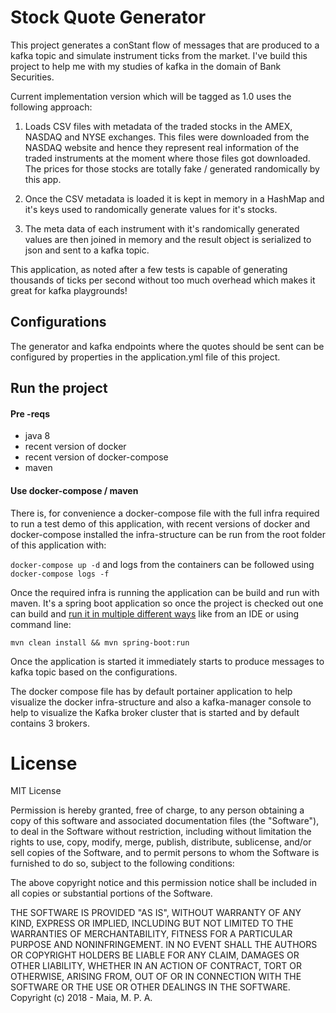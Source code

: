 # Stock Quote Generator

This project generates a conStant flow of messages that are produced to a kafka topic and simulate 
instrument ticks from the market. 
I've build this project to help me with my studies of kafka in the domain of Bank Securities. 

Current implementation version which will be tagged as 1.0 uses the following approach: 

1. Loads CSV files with metadata of the traded stocks in the AMEX, NASDAQ and NYSE exchanges. This files
were downloaded from the NASDAQ website and hence they represent real information of the traded instruments
at the moment where those files got downloaded. The prices for those stocks are totally fake / generated 
randomically by this app.

2. Once the CSV metadata is loaded it is kept in memory in a HashMap and it's keys used to randomically 
generate values for it's stocks. 

3. The meta data of each instrument with it's randomically generated values are then joined in memory and
the result object is serialized to json and sent to a kafka topic. 

This application, as noted after a few tests is capable of generating thousands of ticks per second without 
too much overhead which makes it great for kafka playgrounds! 


## Configurations

The generator and kafka endpoints where the quotes should be sent can be configured by properties in the
application.yml file of this project.

## Run the project

#### Pre -reqs
 - java 8
 - recent version of docker
 - recent version of docker-compose
 - maven

#### Use docker-compose / maven

There is, for convenience a docker-compose file with the full infra required to run a test demo of this
application, with recent versions of docker and docker-compose installed the infra-structure can be run 
from the root folder of this application with: 

`docker-compose up -d` and logs from the containers can be followed using `docker-compose logs -f`

Once the required infra is running the application can be build and run with maven. It's a spring boot
application so once the project is checked out one can build and 
[run it in multiple different ways](https://docs.spring.io/spring-boot/docs/current/reference/html/using-boot-running-your-application.html) 
like from an IDE or using command line: 

`mvn clean install && mvn spring-boot:run`

Once the application is started it immediately starts to produce messages to kafka topic based on the configurations.

The docker compose file has by default portainer application to help visualize the docker infra-structure and 
also a kafka-manager console to help to visualize the Kafka broker cluster that is started and by default contains 3 brokers. 

# License

MIT License

Permission is hereby granted, free of charge, to any person obtaining a copy
of this software and associated documentation files (the "Software"), to deal
in the Software without restriction, including without limitation the rights
to use, copy, modify, merge, publish, distribute, sublicense, and/or sell
copies of the Software, and to permit persons to whom the Software is
furnished to do so, subject to the following conditions:

The above copyright notice and this permission notice shall be included in all
copies or substantial portions of the Software.

THE SOFTWARE IS PROVIDED "AS IS", WITHOUT WARRANTY OF ANY KIND, EXPRESS OR
IMPLIED, INCLUDING BUT NOT LIMITED TO THE WARRANTIES OF MERCHANTABILITY,
FITNESS FOR A PARTICULAR PURPOSE AND NONINFRINGEMENT. IN NO EVENT SHALL THE
AUTHORS OR COPYRIGHT HOLDERS BE LIABLE FOR ANY CLAIM, DAMAGES OR OTHER
LIABILITY, WHETHER IN AN ACTION OF CONTRACT, TORT OR OTHERWISE, ARISING FROM,
OUT OF OR IN CONNECTION WITH THE SOFTWARE OR THE USE OR OTHER DEALINGS IN THE
SOFTWARE.
Copyright (c) 2018 - Maia, M. P. A.
